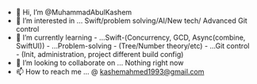 - 👋 Hi, I’m @MuhammadAbulKashem
- 👀 I’m interested in ... Swift/problem solving/AI/New tech/ Advanced Git control
- 🌱 I’m currently learning
      - ...Swift-(Concurrency, GCD, Async(combine, SwiftUI))
      - ...Problem-solving - (Tree/Number theory/etc)
      - ...Git control - (Init, administration, project different build config)
- 💞️ I’m looking to collaborate on ... Nothing right now
- 📫 How to reach me ... @ kashemahmed1993@gmail.com
<!---
MuhammadAbulKashem/MuhammadAbulKashem is a ✨ special ✨ repository because its `README.md` (this file) appears on your GitHub profile.
You can click the Preview link to take a look at your changes.
--->
